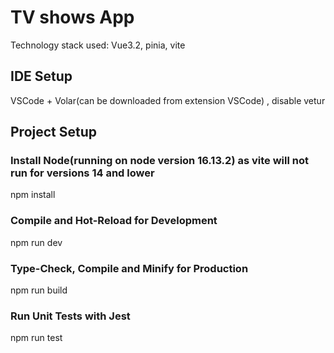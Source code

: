 # TV shows App 

Technology stack used: Vue3.2, pinia, vite
## IDE Setup
VSCode + Volar(can be downloaded from extension VSCode) , disable vetur
## Project Setup
### Install Node(running on node version 16.13.2) as vite will not run for versions 14 and lower
npm install


### Compile and Hot-Reload for Development
npm run dev


### Type-Check, Compile and Minify for Production
npm run build


### Run Unit Tests with Jest
npm run test
